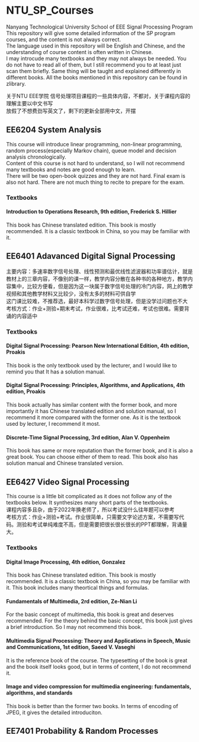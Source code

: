 # NTU_SP_Courses
Nanyang Technological University School of EEE Signal Processing Program  
This repository will give some detailed information of the SP program courses, and the content is not always correct.  
The language used in this repository will be English and Chinese, and the understanding of course content is often written in Chinese.  
I may introcude many textbooks and they may not always be needed. You do not have to read all of them, but I still recommend you to at least just scan them briefly. Same thing will be taught and explained differently in different books. All the books mentioned in this repository can be found in zlibrary.
  
关于NTU EEE学院 信号处理项目课程的一些具体内容，不都对，关于课程内容的理解主要以中文书写  
放假了不想费劲写英文了，剩下的更新全部用中文，开摆  


## EE6204 System Analysis  
This course will introduce linear programming, non-linear programming, random process(especially Markov chain), queue model and decision analysis chronologically.  
Content of this course is not hard to understand, so I will not recommend many textbooks and notes are good enough to learn.  
There will be two open-book quizzes and they are not hard. Final exam is also not hard. There are not much thing to recite to prepare for the exam.
### Textbooks  
#### Introduction to Operations Research, 9th edition, Frederick S. Hillier  
This book has Chinese translated edition. This book is mostly recommended. It is a classic textbook in China, so you may be familiar with it.


## EE6401 Adavanced Digital Signal Processing
主要内容：多速率数字信号处理、线性预测和最优线性滤波器和功率谱估计，就是教材上的三章内容，不像别的课一样，教学内容分散在各种书的各种地方，教学内容集中，比较方便看，但是因为这一块属于数字信号处理的冷门内容，网上的教学视频和其他教学材料又比较少，没有太多的材料可供自学  
这门课比较难，不推荐选，最好本科学过数字信号处理，但是没学过问题也不大  
考核方式：作业+测验+期末考试，作业很难，比考试还难，考试也很难。需要背诵的内容适中
### Textbooks 
#### Digital Signal Processing: Pearson New International Edition, 4th edition, Proakis
This book is the only textbook used by the lecturer, and I would like to remind you that It has a solution manual.
#### Digital Signal Processing: Principles, Algorithms, and Applications, 4th edition, Proakis
This book actually has similar content with the former book, and more importantly it has Chinese translated edition and solution manual, so I recommend it more compared with the former one. As it is the textbook used by lecturer, I recommend it most.
#### Discrete-Time Signal Processing, 3rd edition, Alan V. Oppenheim
This book has same or more reputation than the former book, and it is also a great book. You can choose either of them to read. This book also has solution manual and Chinese translated version.



## EE6427 Video Signal Processing
This course is a little bit complicated as it does not follow any of the textbooks below. It synthesizes many short parts of the textbooks.  
课程内容多且杂，由于2022年换老师了，所以考试没什么往年题可以参考  
考核方式：作业+测验+考试。作业很简单，只需要文字论述方案，不需要写代码。测验和考试单纯难度不高，但是需要把很长很长很长的PPT都理解，背诵量大。
### Textbooks 
#### Digital Image Processing, 4th edition, Gonzalez
This book has Chinese translated edition. This book is mostly recommended. It is a classic textbook in China, so you may be familiar with it. This book includes many theortical things and formulas.

#### Fundamentals of Multimedia, 2rd edition, Ze-Nian Li
For the basic concept of multimedia, this book is great and deserves recommended. For the theory behind the basic concept, this book just gives a brief introduction. So I may not recommend this book.

#### Multimedia Signal Processing: Theory and Applications in Speech, Music and Communications, 1st edition, Saeed V. Vaseghi
It is the reference book of the course. The typesetting of the book is great and the book itself looks good, but in terms of content, I do not recommend it.

#### Image and video compression for multimedia engineering: fundamentals, algorithms, and standards 
This book is better than the former two books. In terms of encoding of JPEG, it gives the detailed introduciton.



## EE7401 Probability & Random Processes

